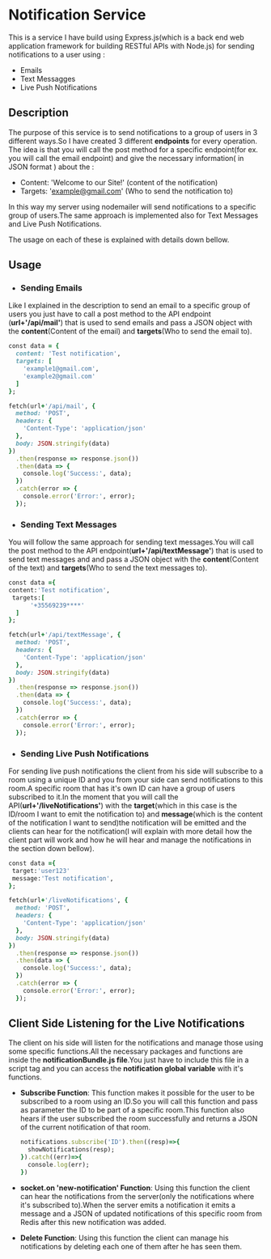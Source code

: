 # Notification Service
This is a service I have build using Express.js(which is a back end web application framework for building RESTful APIs with Node.js) for sending notifications to a user
using :

* Emails
* Text Messagges
* Live Push Notifications

## Description
The purpose of this service is to send notifications to a group of users in 3 different ways.So I have created 3 different **endpoints** for every operation.
The idea is that you will call the post method for a specific endpoint(for ex. you will call the email endpoint) and give the necessary information( in JSON format ) 
about the :

* Content: 'Welcome to our Site!' (content of the notification)
* Targets: 'example@gmail.com' (Who to send the notification to)

In this way my server using nodemailer will send notifications to a specific group of users.The same approach is implemented also for Text Messages 
and Live Push Notifications.

The usage on each of these is explained with details down bellow.

## Usage

* ### Sending Emails

Like I explained in the description to send an email to a specific group of users you just have to call a post method to the API endpoint (**url+'/api/mail'**) that is used to send emails and pass a JSON object with the **content**(Content of the email) and **targets**(Who to send the email to).

```ruby 
const data = {
  content: 'Test notification',
  targets: [
    'example1@gmail.com',
    'example2@gmail.com'
  ]
};

fetch(url+'/api/mail', {
  method: 'POST',
  headers: {
    'Content-Type': 'application/json'
  },
  body: JSON.stringify(data)
})
  .then(response => response.json())
  .then(data => {
    console.log('Success:', data);
  })
  .catch(error => {
    console.error('Error:', error);
  });
  ```


* ### Sending Text Messages
You will follow the same approach for sending text messages.You will call the post method to the API endpoint(**url+'/api/textMessage'**) 
that is used to send text messages and and pass a JSON object with the **content**(Content of the text) and **targets**(Who to send the text messages to).

```ruby 
const data ={
content:'Test notification',
 targets:[
      '+35569239****'
  ]
};

fetch(url+'/api/textMessage', {
  method: 'POST',
  headers: {
    'Content-Type': 'application/json'
  },
  body: JSON.stringify(data)
})
  .then(response => response.json())
  .then(data => {
    console.log('Success:', data);
  })
  .catch(error => {
    console.error('Error:', error);
  });
  ```

* ### Sending Live Push Notifications

For sending live push notifications the client from his side will subscribe to a room using a unique ID and you from your side can send notifications to this room.A specific room that has it's own ID can have a group of users subscribed to it.In the moment that you will call the API(**url+'/liveNotifications'**) with the **target**(which in this case is the ID/room I want to emit the notification to) and **message**(which is the content of the notification I want to send)the notification will be emitted and the clients can hear for the notification(I will explain with more detail how the client part will work and how he will hear and manage the notifications in the section down bellow).

```ruby 
const data ={
 target:'user123'
 message:'Test notification',
};

fetch(url+'/liveNotifications', {
  method: 'POST',
  headers: {
    'Content-Type': 'application/json'
  },
  body: JSON.stringify(data)
})
  .then(response => response.json())
  .then(data => {
    console.log('Success:', data);
  })
  .catch(error => {
    console.error('Error:', error);
  });
  ```

## Client Side Listening for the Live Notifications

The client on his side will listen for the notifications and manage those using some specific functions.All the necessary packages and functions are inside the **notificationBundle.js file**.You just have to include this file in a script tag and you can access the **notification global variable** with it's functions.

* **Subscribe Function**:
  This function makes it possible for the user to be subscribed to a room using an ID.So you will call this function and pass as parameter the ID to be part of a     specific room.This function also hears if the user subscribed the room successfully and returns a JSON of the current notification of that room.
  
  ```ruby
  notifications.subscribe('ID').then((resp)=>{
    showNotifications(resp);
  }).catch((err)=>{
    console.log(err);
  })
  ```
  
* **socket.on 'new-notification' Function**:
  Using this function the client can hear the notifications from the server(only the notifications where it's subscribed to).When the server emits a notification it emits a   message and a JSON of updated notifications of this specific room from Redis after this new notification was added.
* **Delete Function**:
  Using this function the client can manage his notifications by deleting each one of them after he has seen them.

  










